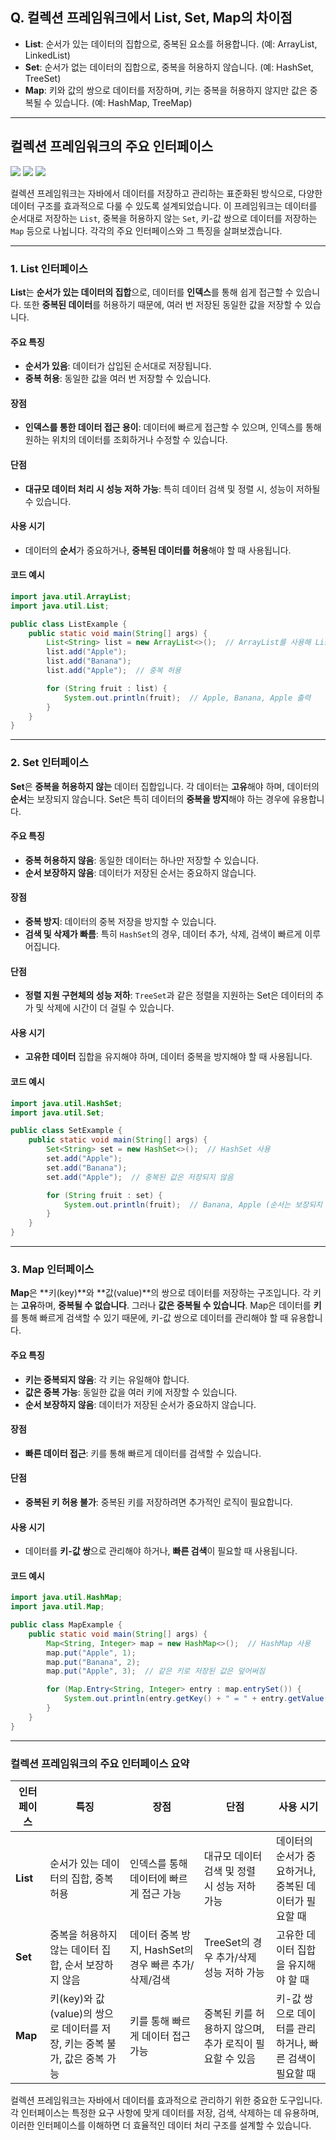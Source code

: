 ## Q. 컬렉션 프레임워크에서 List, Set, Map의 차이점
- **List**: 순서가 있는 데이터의 집합으로, 중복된 요소를 허용합니다. (예: ArrayList, LinkedList)
- **Set**: 순서가 없는 데이터의 집합으로, 중복을 허용하지 않습니다. (예: HashSet, TreeSet)
- **Map**: 키와 값의 쌍으로 데이터를 저장하며, 키는 중복을 허용하지 않지만 값은 중복될 수 있습니다. (예: HashMap, TreeMap)

---

## 컬렉션 프레임워크의 주요 인터페이스
![](https://i.ibb.co/s9dn6VB/image.jpg)
![](https://i.ibb.co/VV2xM4M/AD-4n-Xffa-WD55-Cm-Gu-VHAs-Wj-Rv7uffkarf-Wb-Yhfpeels2-c-Ixpk-W3f-Ncqgglv-Vm-SADlrf-CP568tt-Iy-La-Gu.png)
![](https://i.ibb.co/prQ6ybQ/AD-4n-Xd-BEa8-Jfv-Qm5i13s-XKGln-HF0-Uvi-DAI1-ZHRj4-Yk5q-Opd-R-rw-O0huc4zesc1-Z4-X4-QKw-TAY67ks2-Gtu.png)

컬렉션 프레임워크는 자바에서 데이터를 저장하고 관리하는 표준화된 방식으로, 다양한 데이터 구조를 효과적으로 다룰 수 있도록 설계되었습니다. 이 프레임워크는 데이터를 순서대로 저장하는 `List`, 중복을 허용하지 않는 `Set`, 키-값 쌍으로 데이터를 저장하는 `Map` 등으로 나뉩니다. 각각의 주요 인터페이스와 그 특징을 살펴보겠습니다.

---

### 1. List 인터페이스

**List**는 **순서가 있는 데이터의 집합**으로, 데이터를 **인덱스**를 통해 쉽게 접근할 수 있습니다. 또한 **중복된 데이터**를 허용하기 때문에, 여러 번 저장된 동일한 값을 저장할 수 있습니다.

#### 주요 특징
- **순서가 있음**: 데이터가 삽입된 순서대로 저장됩니다.
- **중복 허용**: 동일한 값을 여러 번 저장할 수 있습니다.

#### 장점
- **인덱스를 통한 데이터 접근 용이**: 데이터에 빠르게 접근할 수 있으며, 인덱스를 통해 원하는 위치의 데이터를 조회하거나 수정할 수 있습니다.

#### 단점
- **대규모 데이터 처리 시 성능 저하 가능**: 특히 데이터 검색 및 정렬 시, 성능이 저하될 수 있습니다.

#### 사용 시기
- 데이터의 **순서**가 중요하거나, **중복된 데이터를 허용**해야 할 때 사용됩니다.

#### 코드 예시
```java
import java.util.ArrayList;
import java.util.List;

public class ListExample {
    public static void main(String[] args) {
        List<String> list = new ArrayList<>();  // ArrayList를 사용해 List 구현
        list.add("Apple");
        list.add("Banana");
        list.add("Apple");  // 중복 허용

        for (String fruit : list) {
            System.out.println(fruit);  // Apple, Banana, Apple 출력
        }
    }
}
```

---

### 2. Set 인터페이스

**Set**은 **중복을 허용하지 않는** 데이터 집합입니다. 각 데이터는 **고유**해야 하며, 데이터의 **순서**는 보장되지 않습니다. Set은 특히 데이터의 **중복을 방지**해야 하는 경우에 유용합니다.

#### 주요 특징
- **중복 허용하지 않음**: 동일한 데이터는 하나만 저장할 수 있습니다.
- **순서 보장하지 않음**: 데이터가 저장된 순서는 중요하지 않습니다.

#### 장점
- **중복 방지**: 데이터의 중복 저장을 방지할 수 있습니다.
- **검색 및 삭제가 빠름**: 특히 `HashSet`의 경우, 데이터 추가, 삭제, 검색이 빠르게 이루어집니다.

#### 단점
- **정렬 지원 구현체의 성능 저하**: `TreeSet`과 같은 정렬을 지원하는 Set은 데이터의 추가 및 삭제에 시간이 더 걸릴 수 있습니다.

#### 사용 시기
- **고유한 데이터** 집합을 유지해야 하며, 데이터 중복을 방지해야 할 때 사용됩니다.

#### 코드 예시
```java
import java.util.HashSet;
import java.util.Set;

public class SetExample {
    public static void main(String[] args) {
        Set<String> set = new HashSet<>();  // HashSet 사용
        set.add("Apple");
        set.add("Banana");
        set.add("Apple");  // 중복된 값은 저장되지 않음

        for (String fruit : set) {
            System.out.println(fruit);  // Banana, Apple (순서는 보장되지 않음)
        }
    }
}
```

---

### 3. Map 인터페이스

**Map**은 **키(key)**와 **값(value)**의 쌍으로 데이터를 저장하는 구조입니다. 각 키는 **고유**하며, **중복될 수 없습니다**. 그러나 **값은 중복될 수 있습니다**. Map은 데이터를 **키**를 통해 빠르게 검색할 수 있기 때문에, 키-값 쌍으로 데이터를 관리해야 할 때 유용합니다.

#### 주요 특징
- **키는 중복되지 않음**: 각 키는 유일해야 합니다.
- **값은 중복 가능**: 동일한 값을 여러 키에 저장할 수 있습니다.
- **순서 보장하지 않음**: 데이터가 저장된 순서가 중요하지 않습니다.

#### 장점
- **빠른 데이터 접근**: 키를 통해 빠르게 데이터를 검색할 수 있습니다.

#### 단점
- **중복된 키 허용 불가**: 중복된 키를 저장하려면 추가적인 로직이 필요합니다.

#### 사용 시기
- 데이터를 **키-값 쌍**으로 관리해야 하거나, **빠른 검색**이 필요할 때 사용됩니다.

#### 코드 예시
```java
import java.util.HashMap;
import java.util.Map;

public class MapExample {
    public static void main(String[] args) {
        Map<String, Integer> map = new HashMap<>();  // HashMap 사용
        map.put("Apple", 1);
        map.put("Banana", 2);
        map.put("Apple", 3);  // 같은 키로 저장된 값은 덮어써짐

        for (Map.Entry<String, Integer> entry : map.entrySet()) {
            System.out.println(entry.getKey() + " = " + entry.getValue());  // Apple = 3, Banana = 2 출력
        }
    }
}
```

---

### 컬렉션 프레임워크의 주요 인터페이스 요약

| 인터페이스 | 특징                                                         | 장점                                                        | 단점                                                      | 사용 시기                                     |
|------------|--------------------------------------------------------------|-------------------------------------------------------------|-----------------------------------------------------------|---------------------------------------------|
| **List**   | 순서가 있는 데이터의 집합, 중복 허용                             | 인덱스를 통해 데이터에 빠르게 접근 가능                          | 대규모 데이터 검색 및 정렬 시 성능 저하 가능                          | 데이터의 순서가 중요하거나, 중복된 데이터가 필요할 때         |
| **Set**    | 중복을 허용하지 않는 데이터 집합, 순서 보장하지 않음               | 데이터 중복 방지, HashSet의 경우 빠른 추가/삭제/검색            | TreeSet의 경우 추가/삭제 성능 저하 가능                           | 고유한 데이터 집합을 유지해야 할 때                        |
| **Map**    | 키(key)와 값(value)의 쌍으로 데이터를 저장, 키는 중복 불가, 값은 중복 가능 | 키를 통해 빠르게 데이터 접근 가능                              | 중복된 키를 허용하지 않으며, 추가 로직이 필요할 수 있음              | 키-값 쌍으로 데이터를 관리하거나, 빠른 검색이 필요할 때      |

컬렉션 프레임워크는 자바에서 데이터를 효과적으로 관리하기 위한 중요한 도구입니다. 각 인터페이스는 특정한 요구 사항에 맞게 데이터를 저장, 검색, 삭제하는 데 유용하며, 이러한 인터페이스를 이해하면 더 효율적인 데이터 처리 구조를 설계할 수 있습니다.